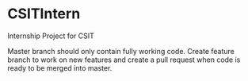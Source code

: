 # CSITIntern
Internship Project for CSIT

Master branch should only contain fully working code. Create feature branch to work on new features and create a pull request when code is ready to be merged into master. 